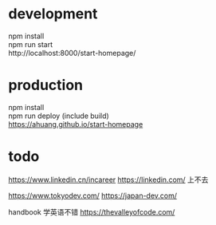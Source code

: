 
# development 
npm install   
npm run start   
http://localhost:8000/start-homepage/   

# production 
npm install   
npm run deploy (include build)   
https://ahuang.github.io/start-homepage   


# todo
https://www.linkedin.cn/incareer
https://linkedin.com/ 上不去

https://www.tokyodev.com/
https://japan-dev.com/


handbook 学英语不错 
https://thevalleyofcode.com/